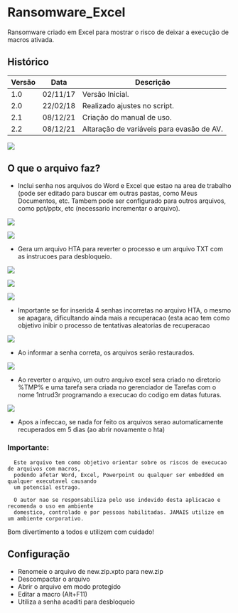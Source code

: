 # Ransomware_Excel
Ransomware criado em Excel para mostrar o risco de deixar a execução de macros ativada.

## Histórico
| Versão | Data     | Descrição                                 |
| ------ | -------- | ------------------------------------------|
| 1.0    | 02/11/17 | Versão Inicial.                           |
| 2.0    | 22/02/18 | Realizado ajustes no script.              |
| 2.1    | 08/12/21 | Criação do manual de uso.                 |
| 2.2    | 08/12/21 | Altaração de variáveis para evasão de AV. |



[![](https://res.cloudinary.com/marcomontalbano/image/upload/v1639009471/video_to_markdown/images/youtube--sgPyjPMKbZ0-c05b58ac6eb4c4700831b2b3070cd403.jpg)](https://youtu.be/sgPyjPMKbZ0 "")


## O que o arquivo faz?

- Inclui senha nos arquivos do Word e Excel que estao na area de trabalho (pode ser editado para buscar em outras pastas, como Meus Documentos, etc. Tambem pode ser configurado para outros arquivos, como ppt/pptx, etc (necessario incrementar o arquivo).

![](https://l2r1.com.br/llll/rw/word.png)

![](https://l2r1.com.br/llll/rw/excel2.png)


- Gera um arquivo HTA para reverter o processo e um arquivo TXT com as instrucoes para desbloqueio.

![](https://l2r1.com.br/llll/rw/arquivos.PNG)

![](https://l2r1.com.br/llll/rw/leiame.hta.PNG)

![](https://l2r1.com.br/llll/rw/leiame.txt.PNG)

- Importante se for inserida 4 senhas incorretas no arquivo HTA, o mesmo se apagara, dificultando ainda mais a recuperacao (esta acao tem como objetivo inibir o processo de tentativas aleatorias de recuperacao

![](https://l2r1.com.br/llll/rw/senhaerrada.png)


- Ao informar a senha correta, os arquivos serão restaurados.

![](https://l2r1.com.br/llll/rw/final.png)

- Ao reverter o arquivo, um outro arquivo excel sera criado no diretorio %TMP% e uma tarefa sera criada no gerenciador de Tarefas com o nome 1ntrud3r programando a execucao do codigo em datas futuras.

![](https://l2r1.com.br/llll/rw/taskschedule.png)

- Apos a infeccao, se nada for feito os arquivos serao automaticamente recuperados em 5 dias (ao abrir novamente o hta)

### Importante:
      Este arquivo tem como objetivo orientar sobre os riscos de execucao de arquivos com macros, 
      podendo afetar Word, Excel, Powerpoint ou qualquer ser embedded em qualquer executavel causando
      um potencial estrago.
      
      O autor nao se responsabiliza pelo uso indevido desta aplicacao e recomenda o uso em ambiente 
      domestico, controlado e por pessoas habilitadas. JAMAIS utilize em um ambiente corporativo.


Bom divertimento a todos e utilizem com cuidado!

## Configuração
 - Renomeie o arquivo de new.zip.xpto para new.zip
 - Descompactar o arquivo
 - Abrir o arquivo em modo protegido
 - Editar a macro (Alt+F11)
 - Utiliza a senha acaditi para desbloqueio

